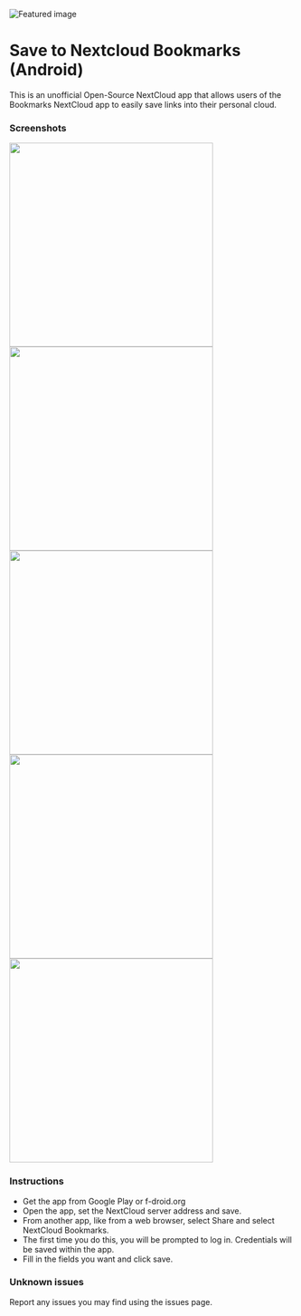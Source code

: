 ![Featured image](https://raw.githubusercontent.com/TTTDevs/NextCloudBookmarksAndroid/master/img/Featured.png "Save to Nextcloud Bookmarks")

Save to Nextcloud Bookmarks (Android)
===============

This is an unofficial Open-Source NextCloud app that allows users of the Bookmarks NextCloud app to easily save links into their personal cloud.

### Screenshots

<img src="https://raw.githubusercontent.com/TTTDevs/NextCloudBookmarksAndroid/master/img/1.png" width="360">
<img src="https://raw.githubusercontent.com/TTTDevs/NextCloudBookmarksAndroid/master/img/2.png" width="360">
<img src="https://raw.githubusercontent.com/TTTDevs/NextCloudBookmarksAndroid/master/img/3.png" width="360">
<img src="https://raw.githubusercontent.com/TTTDevs/NextCloudBookmarksAndroid/master/img/4.png" width="360">
<img src="https://raw.githubusercontent.com/TTTDevs/NextCloudBookmarksAndroid/master/img/5.png" width="360">


### Instructions
- Get the app from Google Play or f-droid.org
- Open the app, set the NextCloud server address and save.
- From another app, like from a web browser, select Share and select NextCloud Bookmarks.
- The first time you do this, you will be prompted to log in. Credentials will be saved within the app.
- Fill in the fields you want and click save.


### Unknown issues
Report any issues you may find using the issues page.